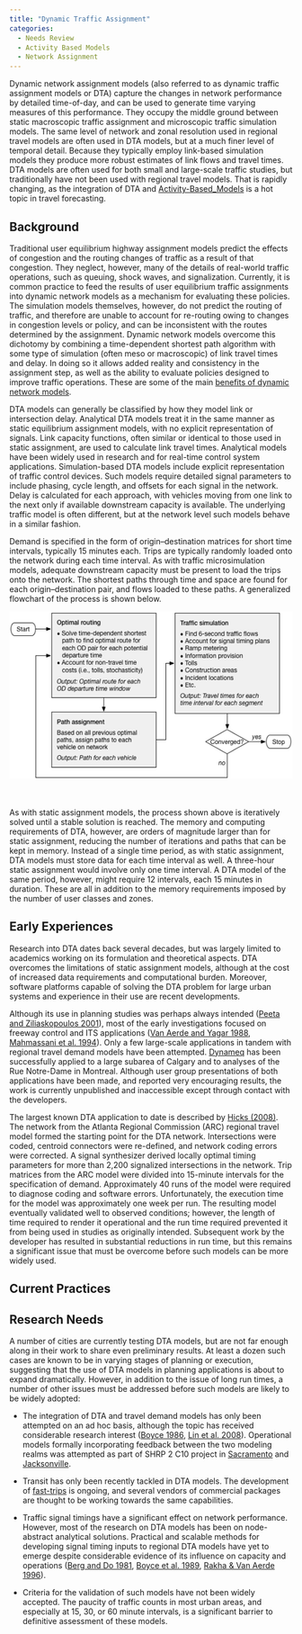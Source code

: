 ```yaml
---
title: "Dynamic Traffic Assignment"
categories:
  - Needs Review
  - Activity Based Models
  - Network Assignment
---
```


Dynamic network assignment models (also referred to as dynamic traffic assignment models or DTA) capture the changes in network performance by detailed time-of-day, and can be used to generate time varying measures of this performance. They occupy the middle ground between static macroscopic traffic assignment and microscopic traffic simulation models. The same level of network and zonal resolution used in regional travel models are often used in DTA models, but at a much finer level of temporal detail. Because they typically employ link-based simulation models they produce more robust estimates of link flows and travel times. DTA models are often used for both small and large-scale traffic studies, but traditionally have not been used with regional travel models. That is rapidly changing, as the integration of DTA and [Activity-Based\_Models](Activity_Based_Models) is a hot topic in travel forecasting.

Background
----------

Traditional user equilibrium highway assignment models predict the effects of congestion and the routing changes of traffic as a result of that congestion. They neglect, however, many of the details of real-world traffic operations, such as queuing, shock waves, and signalization. Currently, it is common practice to feed the results of user equilibrium traffic assignments into dynamic network models as a mechanism for evaluating these policies. The simulation models themselves, however, do not predict the routing of traffic, and therefore are unable to account for re-routing owing to changes in congestion levels or policy, and can be inconsistent with the routes determined by the assignment. Dynamic network models overcome this dichotomy by combining a time-dependent shortest path algorithm with some type of simulation (often meso or macroscopic) of link travel times and delay. In doing so it allows added reality and consistency in the assignment step, as well as the ability to evaluate policies designed to improve traffic operations. These are some of the main [benefits of dynamic network models](Benefits_of_dynamic_network_models).

DTA models can generally be classified by how they model link or intersection delay. Analytical DTA models treat it in the same manner as static equilibrium assignment models, with no explicit representation of signals. Link capacity functions, often similar or identical to those used in static assignment, are used to calculate link travel times. Analytical models have been widely used in research and for real-time control system applications. Simulation-based DTA models include explicit representation of traffic control devices. Such models require detailed signal parameters to include phasing, cycle length, and offsets for each signal in the network. Delay is calculated for each approach, with vehicles moving from one link to the next only if available downstream capacity is available. The underlying traffic model is often different, but at the network level such models behave in a similar fashion.

Demand is specified in the form of origin–destination matrices for short time intervals, typically 15 minutes each. Trips are typically randomly loaded onto the network during each time interval. As with traffic microsimulation models, adequate downstream capacity must be present to load the trips onto the network. The shortest paths through time and space are found for each origin–destination pair, and flows loaded to these paths. A generalized flowchart of the process is shown below.

![Typical DTA model flow](Dta-flowchart.png "Typical DTA model flow")

\
\
As with static assignment models, the process shown above is iteratively solved until a stable solution is reached. The memory and computing requirements of DTA, however, are orders of magnitude larger than for static assignment, reducing the number of iterations and paths that can be kept in memory. Instead of a single time period, as with static assignment, DTA models must store data for each time interval as well. A three-hour static assignment would involve only one time interval. A DTA model of the same period, however, might require 12 intervals, each 15 minutes in duration. These are all in addition to the memory requirements imposed by the number of user classes and zones.

Early Experiences
-----------------

Research into DTA dates back several decades, but was largely limited to academics working on its formulation and theoretical aspects. DTA overcomes the limitations of static assignment models, although at the cost of increased data requirements and computational burden. Moreover, software platforms capable of solving the DTA problem for large urban systems and experience in their use are recent developments.

Although its use in planning studies was perhaps always intended ([Peeta and Ziliaskopoulos 2001](http://link.springer.com/article/10.1023%2FA%3A1012827724856?LI=true)), most of the early investigations focused on freeway control and ITS applications ([Van Aerde and Yagar 1988](http://www.sciencedirect.com/science/article/pii/0191260788900489), [Mahmassani et al. 1994](https://trid.trb.org/view.aspx?id=690616)). Only a few large-scale applications in tandem with regional travel demand models have been attempted. [Dynameq](https://www.inrosoftware.com/en/products/dynameq/) has been successfully applied to a large subarea of Calgary and to analyses of the Rue Notre-Dame in Montreal. Although user group presentations of both applications have been made, and reported very encouraging results, the work is currently unpublished and inaccessible except through contact with the developers.

The largest known DTA application to date is described by [Hicks (2008)](http://www.trb.org/Publications/Blurbs/160461.aspx). The network from the Atlanta Regional Commission (ARC) regional travel model formed the starting point for the DTA network. Intersections were coded, centroid connectors were re-defined, and network coding errors were corrected. A signal synthesizer derived locally optimal timing parameters for more than 2,200 signalized intersections in the network. Trip matrices from the ARC model were divided into 15-minute intervals for the specification of demand. Approximately 40 runs of the model were required to diagnose coding and software errors. Unfortunately, the execution time for the model was approximately one week per run. The resulting model eventually validated well to observed conditions; however, the length of time required to render it operational and the run time required prevented it from being used in studies as originally intended. Subsequent work by the developer has resulted in substantial reductions in run time, but this remains a significant issue that must be overcome before such models can be more widely used.

Current Practices
-----------------

Research Needs
--------------

A number of cities are currently testing DTA models, but are not far enough along in their work to share even preliminary results. At least a dozen such cases are known to be in varying stages of planning or execution, suggesting that the use of DTA models in planning applications is about to expand dramatically. However, in addition to the issue of long run times, a number of other issues must be addressed before such models are likely to be widely adopted:

-   The integration of DTA and travel demand models has only been attempted on an ad hoc basis, although the topic has received considerable research interest ([Boyce 1986](http://journals.sagepub.com/doi/abs/10.1068/a180485), [Lin et al. 2008](http://trrjournalonline.trb.org/doi/abs/10.3141/2076-06)). Operational models formally incorporating feedback between the two modeling realms was attempted as part of SHRP 2 C10 project in [Sacramento](http://apps.trb.org/cmsfeed/TRBNetProjectDisplay.asp?ProjectID=2828) and [Jacksonville](http://apps.trb.org/cmsfeed/TRBNetProjectDisplay.asp?ProjectID=2829).

<!-- -->

-   Transit has only been recently tackled in DTA models. The development of [fast-trips](https://github.com/MetropolitanTransportationCommission/fast-trips) is ongoing, and several vendors of commercial packages are thought to be working towards the same capabilities.

<!-- -->

-   Traffic signal timings have a significant effect on network performance. However, most of the research on DTA models has been on node-abstract analytical solutions. Practical and scalable methods for developing signal timing inputs to regional DTA models have yet to emerge despite considerable evidence of its influence on capacity and operations ([Berg and Do 1981](https://trid.trb.org/view.aspx?id=174269), [Boyce et al. 1989](https://trid.trb.org/view.aspx?id=367767), [Rakha & Van Aerde 1996](http://trrjournalonline.trb.org/doi/abs/10.3141/1566-01)).

<!-- -->

-   Criteria for the validation of such models have not been widely accepted. The paucity of traffic counts in most urban areas, and especially at 15, 30, or 60 minute intervals, is a significant barrier to definitive assessment of these models.


